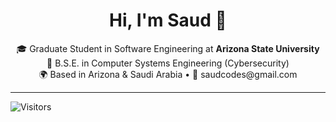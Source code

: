 <h1 align="center">Hi, I'm Saud 👋</h1>

<p align="center">
  🎓 Graduate Student in Software Engineering at <strong>Arizona State University</strong> <br>
  🔐 B.S.E. in Computer Systems Engineering (Cybersecurity) <br>
  🌍 Based in Arizona & Saudi Arabia • 📧 saudcodes@gmail.com
</p>


---

![Visitors](https://komarev.com/ghpvc/?username=saalsai1&label=Profile%20views&color=0e75b6&style=flat)



